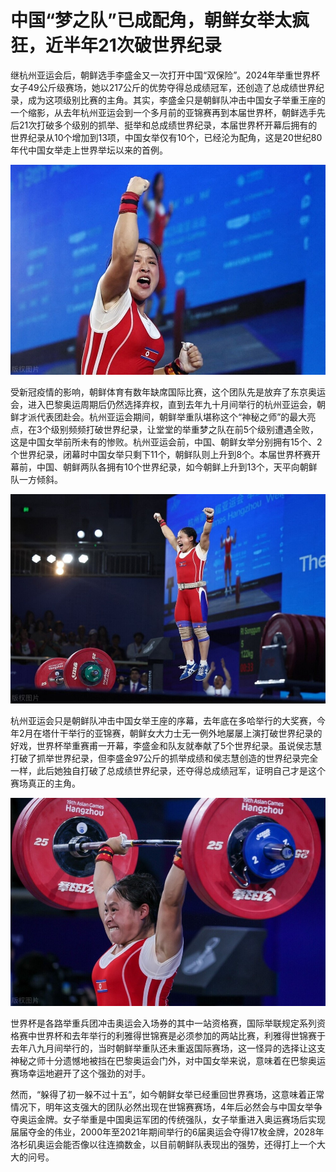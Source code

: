 # 中国“梦之队”已成配角，朝鲜女举太疯狂，近半年21次破世界纪录

继杭州亚运会后，朝鲜选手李盛金又一次打开中国“双保险”。2024年举重世界杯女子49公斤级赛场，她以217公斤的优势夺得总成绩冠军，还创造了总成绩世界纪录，成为这项级别比赛的主角。其实，李盛金只是朝鲜队冲击中国女子举重王座的一个缩影，从去年杭州亚运会到一个多月前的亚锦赛再到本届世界杯，朝鲜选手先后21次打破多个级别的抓举、挺举和总成绩世界纪录，本届世界杯开幕后拥有的世界纪录从10个增加到13项，中国女举仅有10个，已经沦为配角，这是20世纪80年代中国女举走上世界举坛以来的首例。

![b68faef16b6219d03c93d6f8adc7b293.jpg](https://raw.githubusercontent.com/qqhsx/qqnews_image/main/2024/04/02/中国“梦之队”已成配角，朝鲜女举太疯狂，近半年21次破世界纪录/b68faef16b6219d03c93d6f8adc7b293.jpg)

受新冠疫情的影响，朝鲜体育有数年缺席国际比赛，这个团队先是放弃了东京奥运会，进入巴黎奥运周期后仍然选择弃权，直到去年九十月间举行的杭州亚运会，朝鲜才派代表团赴会。杭州亚运会期间，朝鲜举重队堪称这个“神秘之师”的最大亮点，在3个级别频频打破世界纪录，让堂堂的举重梦之队在前5个级别遭遇全败，这是中国女举前所未有的惨败。杭州亚运会前，中国、朝鲜女举分别拥有15个、2个世界纪录，闭幕时中国女举只剩下11个，朝鲜队则上升到8个。本届世界杯赛开幕前，中国、朝鲜两队各拥有10个世界纪录，如今朝鲜上升到13个，天平向朝鲜队一方倾斜。

![7711f1dcda9d1fb7764b49ddca770d9c.jpg](https://raw.githubusercontent.com/qqhsx/qqnews_image/main/2024/04/02/中国“梦之队”已成配角，朝鲜女举太疯狂，近半年21次破世界纪录/7711f1dcda9d1fb7764b49ddca770d9c.jpg)

杭州亚运会只是朝鲜队冲击中国女举王座的序幕，去年底在多哈举行的大奖赛，今年2月在塔什干举行的亚锦赛，朝鲜女大力士无一例外地屡屡上演打破世界纪录的好戏，世界杯举重赛甫一开幕，李盛金和队友就奉献了5个世界纪录。虽说侯志慧打破了抓举世界纪录，但李盛金97公斤的抓举成绩和侯志慧创造的世界纪录完全一样，此后她独自打破了总成绩世界纪录，还夺得总成绩冠军，证明自己才是这个赛场真正的主角。

![5f3acf64868e47e02f944e834738db26.jpg](https://raw.githubusercontent.com/qqhsx/qqnews_image/main/2024/04/02/中国“梦之队”已成配角，朝鲜女举太疯狂，近半年21次破世界纪录/5f3acf64868e47e02f944e834738db26.jpg)

世界杯是各路举重兵团冲击奥运会入场券的其中一站资格赛，国际举联规定系列资格赛中世界杯和去年举行的利雅得世锦赛是必须参加的两站比赛，利雅得世锦赛于去年八九月间举行的，当时朝鲜举重队还未重返国际赛场，这一怪异的选择让这支神秘之师十分遗憾地被挡在巴黎奥运会门外，对中国女举来说，意味着在巴黎奥运赛场幸运地避开了这个强劲的对手。

然而，“躲得了初一躲不过十五”，如今朝鲜女举已经重回世界赛场，这意味着正常情况下，明年这支强大的团队必然出现在世锦赛赛场，4年后必然会与中国女举争夺奥运金牌。女子举重是中国奥运军团的传统强队，女子举重进入奥运赛场后实现届届夺金的伟业，2000年至2021年期间举行的6届奥运会夺得17枚金牌，2028年洛杉矶奥运会能否像以往连摘数金，以目前朝鲜队表现出的强势，还得打上一个大大的问号。

